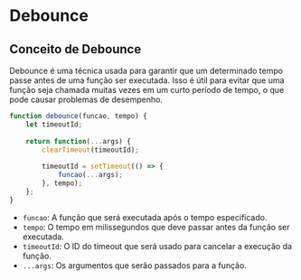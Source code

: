 # Debounce

## Conceito de Debounce

Debounce é uma técnica usada para garantir que um determinado tempo passe antes de uma função ser executada. Isso é útil para evitar que uma função seja chamada muitas vezes em um curto período de tempo, o que pode causar problemas de desempenho.

```javascript
function debounce(funcao, tempo) {
    let timeoutId;
    
    return function(...args) {
        clearTimeout(timeoutId);
        
        timeoutId = setTimeout(() => {
            funcao(...args);
        }, tempo);
    };
}
```

- `funcao`: A função que será executada após o tempo especificado.
- `tempo`: O tempo em milissegundos que deve passar antes da função ser executada.
- `timeoutId`: O ID do timeout que será usado para cancelar a execução da função.
- `...args`: Os argumentos que serão passados para a função.
